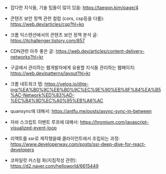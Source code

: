- 잡다한 지식들, 기술 팁들이 많이 있음: https://taegon.kim/page/4

- 콘텐츠 보안 정책 관련 컬럼 (cors, csp등을 다룸): https://web.dev/articles/csp?hl=ko
- 크롬 익스텐션에서의 콘텐츠 보안 정책 분석 글: https://itchallenger.tistory.com/857
- CDN관련 아주 좋은 글: https://web.dev/articles/content-delivery-networks?hl=kr

- 구글에서 관리하는 웹개발자에게 유용할 지식들 관리하는 웹페이지: https://web.dev/patterns/layout?hl=kr
- 크롬 네트워크 탭: https://velog.io/@te-ing/%EA%B0%9C%EB%B0%9C%EC%9E%90%EB%8F%84%EA%B5%AC-Network%ED%83%AD-%EC%B4%9D%EC%A0%95%EB%A6%AC

- quansync에 대해서: https://antfu.me/posts/async-sync-in-between

- 자바 스크립트 이벤트 루프에 대해서: https://hromium.com/javascript-visualized-event-loop

- 리액트를 ssr로 제작했을떄 클라이언트에서 조립되는 과정: https://www.developerway.com/posts/ssr-deep-dive-for-react-developers

- 코파일럿 커스텀 화(지침작성 관련): https://d2.naver.com/helloworld/6615449
